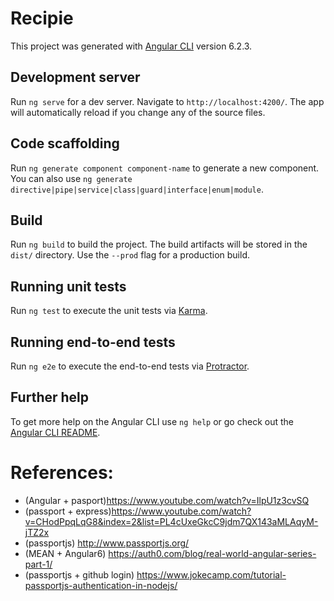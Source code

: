 # Recipie

This project was generated with [Angular CLI](https://github.com/angular/angular-cli) version 6.2.3.

## Development server

Run `ng serve` for a dev server. Navigate to `http://localhost:4200/`. The app will automatically reload if you change any of the source files.

## Code scaffolding

Run `ng generate component component-name` to generate a new component. You can also use `ng generate directive|pipe|service|class|guard|interface|enum|module`.

## Build

Run `ng build` to build the project. The build artifacts will be stored in the `dist/` directory. Use the `--prod` flag for a production build.

## Running unit tests

Run `ng test` to execute the unit tests via [Karma](https://karma-runner.github.io).

## Running end-to-end tests

Run `ng e2e` to execute the end-to-end tests via [Protractor](http://www.protractortest.org/).

## Further help

To get more help on the Angular CLI use `ng help` or go check out the [Angular CLI README](https://github.com/angular/angular-cli/blob/master/README.md).

# References:
- (Angular + pasport)https://www.youtube.com/watch?v=IlpU1z3cvSQ
- (passport + express)https://www.youtube.com/watch?v=CHodPpqLqG8&index=2&list=PL4cUxeGkcC9jdm7QX143aMLAqyM-jTZ2x
- (passportjs) http://www.passportjs.org/
- (MEAN + Angular6) https://auth0.com/blog/real-world-angular-series-part-1/
- (passportjs + github login) https://www.jokecamp.com/tutorial-passportjs-authentication-in-nodejs/
